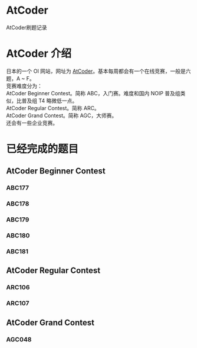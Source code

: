 # AtCoder
AtCoder刷题记录

# AtCoder 介绍
日本的一个 OI 网站，网址为 [AtCoder](https://atcoder.jp/)。基本每周都会有一个在线竞赛，一般是六题，A ~ F。  
竞赛难度分为：  
AtCoder Beginner Contest。简称 ABC，入门赛。难度和国内 NOIP 普及组类似，比普及组 T4 略微低一点。  
AtCoder Regular Contest。简称 ARC。  
AtCoder Grand Contest。简称 AGC，大师赛。  
还会有一些企业竞赛。  

# 已经完成的题目
## AtCoder Beginner Contest
### ABC177
### ABC178
### ABC179
### ABC180
### ABC181
## AtCoder Regular Contest
### ARC106
### ARC107
## AtCoder Grand Contest
### AGC048
